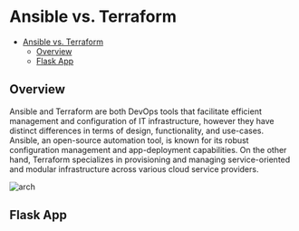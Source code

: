 # Ansible vs. Terraform

- [Ansible vs. Terraform](#ansible-vs-terraform)
  - [Overview](#overview)
  - [Flask App](#flask-app)

## Overview
Ansible and Terraform are both DevOps tools that facilitate efficient management and configuration of IT infrastructure, however they have distinct differences in terms of design, functionality, and use-cases. Ansible, an open-source automation tool, is known for its robust configuration management and app-deployment capabilities. On the other hand, Terraform specializes in provisioning and managing service-oriented and modular infrastructure across various cloud service providers.

![arch](./img/tulladew.png)

## Flask App